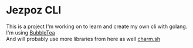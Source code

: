 # Jezpoz CLI

This is a project I'm working on to learn and create my own cli with golang.  
I'm using [BubbleTea](https://github.com/charmbracelet/bubbletea)  
And will probably use more libraries from here as well [charm.sh](https://charm.sh) 